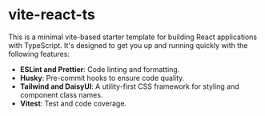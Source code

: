 # vite-react-ts

This is a minimal vite-based starter template for building React applications with TypeScript. It's designed to get you up and running quickly with the following features:

- **ESLint and Prettier**: Code linting and formatting.
- **Husky**: Pre-commit hooks to ensure code quality.
- **Tailwind and DaisyUI**: A utility-first CSS framework for styling and component class names.
- **Vitest**: Test and code coverage.

